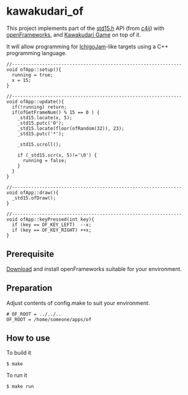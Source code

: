 # kawakudari_of

This project implements part of the [std15.h](https://github.com/IchigoJam/c4ij/blob/master/src/std15.h) API (from [c4ij](https://github.com/IchigoJam/c4ij)) with [openFrameworks](https://openframeworks.cc/), and [Kawakudari Game](https://ichigojam.github.io/print/en/KAWAKUDARI.html) on top of it.

It will allow programming for [IchigoJam](https://ichigojam.net/index-en.html)-like targets using a C++ programming language.
```
//--------------------------------------------------------------
void ofApp::setup(){
  running = true;
  x = 15;
}

//--------------------------------------------------------------
void ofApp::update(){
  if(!running) return;
  if(ofGetFrameNum() % 15 == 0 ) {
    _std15.locate(x, 5);
    _std15.putc('0');
    _std15.locate(floor(ofRandom(32)), 23);
    _std15.putc('*');

    _std15.scroll();

    if (_std15.scr(x, 5)!='\0') {
      running = false;
    }
  }
}

//--------------------------------------------------------------
void ofApp::draw(){
  _std15.ofDraw();
}

//--------------------------------------------------------------
void ofApp::keyPressed(int key){
  if (key == OF_KEY_LEFT)  --x;
  if (key == OF_KEY_RIGHT) ++x;
}

```

## Prerequisite

[Download](https://openframeworks.cc/download/) and install openFrameworks suitable for your environment.

## Preparation

Adjust contents of config.make to suit your environment.
```
# OF_ROOT = ../../..
OF_ROOT = /home/someone/apps/of
```

## How to use

To build it
```
$ make
```

To run it
```
$ make run
```
